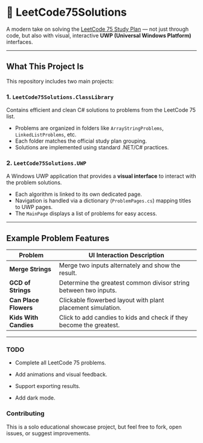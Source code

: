 # 📘 LeetCode75Solutions

A modern take on solving the [LeetCode 75 Study Plan](https://leetcode.com/studyplan/leetcode-75/) — not just through code, but also with visual, interactive **UWP (Universal Windows Platform)** interfaces.

---

## What This Project Is

This repository includes two main projects:

### 1. `LeetCode75Solutions.ClassLibrary`
Contains efficient and clean C# solutions to problems from the LeetCode 75 list.
- Problems are organized in folders like `ArrayStringProblems`, `LinkedListProblems`, etc.
- Each folder matches the official study plan grouping.
- Solutions are implemented using standard .NET/C# practices.

### 2. `LeetCode75Solutions.UWP`
A Windows UWP application that provides a **visual interface** to interact with the problem solutions.
- Each algorithm is linked to its own dedicated page.
- Navigation is handled via a dictionary (`ProblemPages.cs`) mapping titles to UWP pages.
- The `MainPage` displays a list of problems for easy access.

---

## Example Problem Features

| Problem               | UI Interaction Description                                       |
|------------------------|------------------------------------------------------------------|
| **Merge Strings**      | Merge two inputs alternately and show the result.               |
| **GCD of Strings**     | Determine the greatest common divisor string between two inputs.|
| **Can Place Flowers**  | Clickable flowerbed layout with plant placement simulation.     |
| **Kids With Candies**  | Click to add candies to kids and check if they become the greatest.

---

### TODO
 - Complete all LeetCode 75 problems.

 - Add animations and visual feedback.

 - Support exporting results.

 - Add dark mode.

### Contributing
This is a solo educational showcase project, but feel free to fork, open issues, or suggest improvements.

